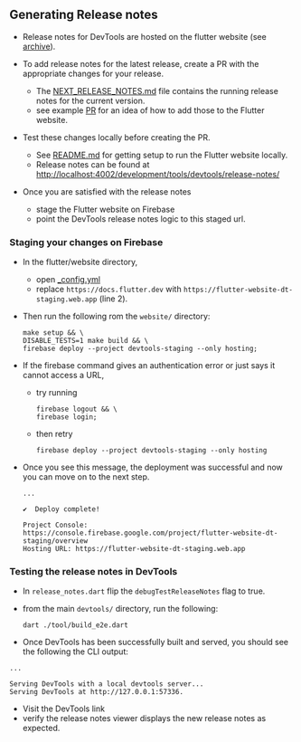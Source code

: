 ## Generating Release notes
- Release notes for DevTools are hosted on the flutter website (see [archive](https://docs.flutter.dev/development/tools/devtools/release-notes)).
- To add release notes for the latest release, create a PR with the appropriate changes for your release.
    - The [NEXT_RELEASE_NOTES.md](../../../../../../packages/devtools_app/NEXT_RELEASE_NOTES.md) file contains the running release notes for the current version.
    - see example [PR](https://github.com/flutter/website/pull/6791) for an idea of how to add those to the Flutter website.
- Test these changes locally before creating the PR.
    - See [README.md](https://github.com/flutter/website/blob/main/README.md)
for getting setup to run the Flutter website locally.
    - Release notes can be found at [http://localhost:4002/development/tools/devtools/release-notes/](http://localhost:4002/development/tools/devtools/release-notes/)

- Once you are satisfied with the release notes
    - stage the Flutter website on Firebase
    - point the DevTools release notes logic to this staged url.

### Staging your changes on Firebase
- In the flutter/website directory,
    - open [_config.yml](https://github.com/flutter/website/blob/main/_config.yml#L2)
    - replace `https://docs.flutter.dev` with `https://flutter-website-dt-staging.web.app` (line 2).

- Then run the following rom the `website/` directory:
    ```shell
    make setup && \
    DISABLE_TESTS=1 make build && \
    firebase deploy --project devtools-staging --only hosting;
    ```

- If the firebase command gives an authentication error or just says it cannot access a URL,
    - try running
        ```shell
        firebase logout && \
        firebase login;
        ```
    - then retry
        ```shell
        firebase deploy --project devtools-staging --only hosting
        ```

- Once you see this message, the deployment was successful and now you can move on to the next step.
    ```
    ...

    ✔  Deploy complete!

    Project Console: https://console.firebase.google.com/project/flutter-website-dt-staging/overview
    Hosting URL: https://flutter-website-dt-staging.web.app
    ```

### Testing the release notes in DevTools
- In `release_notes.dart` flip the `debugTestReleaseNotes` flag to true.

- from the main `devtools/` directory, run the following:
    ```shell
    dart ./tool/build_e2e.dart
    ```

- Once DevTools has been successfully built and served, you should see the following the CLI output:
```
...

Serving DevTools with a local devtools server...
Serving DevTools at http://127.0.0.1:57336.
```

- Visit the DevTools link
- verify the release notes viewer displays the new release notes as expected.

